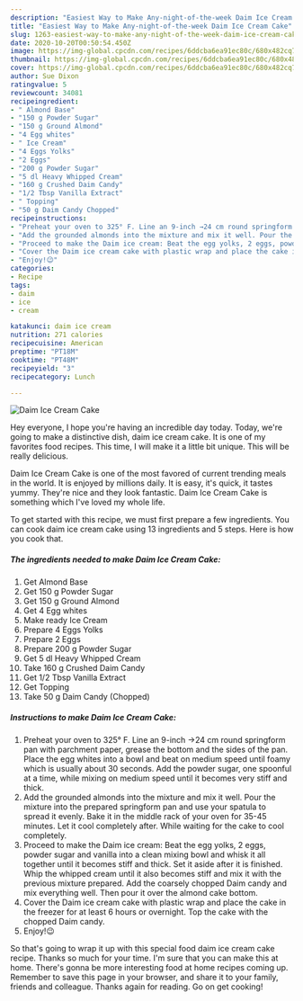 ```yaml
---
description: "Easiest Way to Make Any-night-of-the-week Daim Ice Cream Cake"
title: "Easiest Way to Make Any-night-of-the-week Daim Ice Cream Cake"
slug: 1263-easiest-way-to-make-any-night-of-the-week-daim-ice-cream-cake
date: 2020-10-20T00:50:54.450Z
image: https://img-global.cpcdn.com/recipes/6ddcba6ea91ec80c/680x482cq70/daim-ice-cream-cake-recipe-main-photo.jpg
thumbnail: https://img-global.cpcdn.com/recipes/6ddcba6ea91ec80c/680x482cq70/daim-ice-cream-cake-recipe-main-photo.jpg
cover: https://img-global.cpcdn.com/recipes/6ddcba6ea91ec80c/680x482cq70/daim-ice-cream-cake-recipe-main-photo.jpg
author: Sue Dixon
ratingvalue: 5
reviewcount: 34081
recipeingredient:
- " Almond Base"
- "150 g Powder Sugar"
- "150 g Ground Almond"
- "4 Egg whites"
- " Ice Cream"
- "4 Eggs Yolks"
- "2 Eggs"
- "200 g Powder Sugar"
- "5 dl Heavy Whipped Cream"
- "160 g Crushed Daim Candy"
- "1/2 Tbsp Vanilla Extract"
- " Topping"
- "50 g Daim Candy Chopped"
recipeinstructions:
- "Preheat your oven to 325° F. Line an 9-inch →24 cm round springform pan with parchment paper, grease the bottom and the sides of the pan. Place the egg whites into a bowl and beat on medium speed until foamy which is usually about 30 seconds. Add the powder sugar, one spoonful at a time, while mixing on medium speed until it becomes very stiff and thick."
- "Add the grounded almonds into the mixture and mix it well. Pour the mixture into the prepared springform pan and use your spatula to spread it evenly. Bake it in the middle rack of your oven for 35-45 minutes. Let it cool completely after. While waiting for the cake to cool completely."
- "Proceed to make the Daim ice cream: Beat the egg yolks, 2 eggs, powder sugar and vanilla into a clean mixing bowl and whisk it all together until it becomes stiff and thick. Set it aside after it is finished. Whip the whipped cream until it also becomes stiff and mix it with the previous mixture prepared. Add the coarsely chopped Daim candy and mix everything well. Then pour it over the almond cake bottom."
- "Cover the Daim ice cream cake with plastic wrap and place the cake in the freezer for at least 6 hours or overnight. Top the cake with the chopped Daim candy."
- "Enjoy!😉"
categories:
- Recipe
tags:
- daim
- ice
- cream

katakunci: daim ice cream 
nutrition: 271 calories
recipecuisine: American
preptime: "PT18M"
cooktime: "PT48M"
recipeyield: "3"
recipecategory: Lunch

---
```



![Daim Ice Cream Cake](https://img-global.cpcdn.com/recipes/6ddcba6ea91ec80c/680x482cq70/daim-ice-cream-cake-recipe-main-photo.jpg)

Hey everyone, I hope you're having an incredible day today. Today, we're going to make a distinctive dish, daim ice cream cake. It is one of my favorites food recipes. This time, I will make it a little bit unique. This will be really delicious.

Daim Ice Cream Cake is one of the most favored of current trending meals in the world. It is enjoyed by millions daily. It is easy, it's quick, it tastes yummy. They're nice and they look fantastic. Daim Ice Cream Cake is something which I've loved my whole life.




To get started with this recipe, we must first prepare a few ingredients. You can cook daim ice cream cake using 13 ingredients and 5 steps. Here is how you cook that.

<!--inarticleads1-->

##### The ingredients needed to make Daim Ice Cream Cake:

1. Get  Almond Base
1. Get 150 g Powder Sugar
1. Get 150 g Ground Almond
1. Get 4 Egg whites
1. Make ready  Ice Cream
1. Prepare 4 Eggs Yolks
1. Prepare 2 Eggs
1. Prepare 200 g Powder Sugar
1. Get 5 dl Heavy Whipped Cream
1. Take 160 g Crushed Daim Candy
1. Get 1/2 Tbsp Vanilla Extract
1. Get  Topping
1. Take 50 g Daim Candy (Chopped)




<!--inarticleads2-->

##### Instructions to make Daim Ice Cream Cake:

1. Preheat your oven to 325° F. Line an 9-inch →24 cm round springform pan with parchment paper, grease the bottom and the sides of the pan. Place the egg whites into a bowl and beat on medium speed until foamy which is usually about 30 seconds. Add the powder sugar, one spoonful at a time, while mixing on medium speed until it becomes very stiff and thick.
1. Add the grounded almonds into the mixture and mix it well. Pour the mixture into the prepared springform pan and use your spatula to spread it evenly. Bake it in the middle rack of your oven for 35-45 minutes. Let it cool completely after. While waiting for the cake to cool completely.
1. Proceed to make the Daim ice cream: Beat the egg yolks, 2 eggs, powder sugar and vanilla into a clean mixing bowl and whisk it all together until it becomes stiff and thick. Set it aside after it is finished. Whip the whipped cream until it also becomes stiff and mix it with the previous mixture prepared. Add the coarsely chopped Daim candy and mix everything well. Then pour it over the almond cake bottom.
1. Cover the Daim ice cream cake with plastic wrap and place the cake in the freezer for at least 6 hours or overnight. Top the cake with the chopped Daim candy.
1. Enjoy!😉




So that's going to wrap it up with this special food daim ice cream cake recipe. Thanks so much for your time. I'm sure that you can make this at home. There's gonna be more interesting food at home recipes coming up. Remember to save this page in your browser, and share it to your family, friends and colleague. Thanks again for reading. Go on get cooking!
